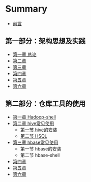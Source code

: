 # Summary

* [前言](README.md)

## 第一部分：架构思想及实践

* [第一章 总论](chapter1.md)
* [第二章](chapter2.md)
* [第三章](chapter3.md)
* [第四章](chapter4.md)
* [第五章](chapter5.md)
* [第六章](chapter6.md)

## 第二部分：仓库工具的使用

* [第一章 Hadoop-shell](chapter21.md)
* [第二章 hive常见使用](chapter22.md)
  * [第一节 hive的安装](chapter22/hivede-an-zhuang.md)
  * [第二节 HSQL](chapter22/di-er-jie-hive-shell.md)
* [第三章 hbase常见使用](chapter23.md)
  * 第一节 hbase的安装
  * 第二节 hbase-shell
* [第四章](chapter24.md)
* [第五章](chapter25.md)
* [第六章](chapter26.md)

